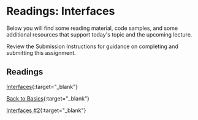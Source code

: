 # Readings: Interfaces

Below you will find some reading material, code samples, and some additional resources that support today's topic and the upcoming lecture.

Review the Submission Instructions for guidance on completing and submitting this assignment.

## Readings

[Interfaces](https://docs.microsoft.com/en-us/dotnet/csharp/programming-guide/interfaces/){:target="_blank"}

<!-- Mix it up! Create the questions with pointed answers, fill in the blank, or opinion/open ended -->

[Back to Basics](https://simpleprogrammer.com/back-to-basics-what-is-an-interface/){:target="_blank"}

<!-- Mix it up! Create the questions with pointed answers, fill in the blank, or opinion/open ended -->

[Interfaces #2](https://docs.microsoft.com/en-us/dotnet/csharp/language-reference/keywords/interface){:target="_blank"}

<!-- Mix it up! Create the questions with pointed answers, fill in the blank, or opinion/open ended -->

<!-- NOTE: "additional resources" may not be relevant for every class. Omit this section or any of the sections below if you don't have anything for your students here -->